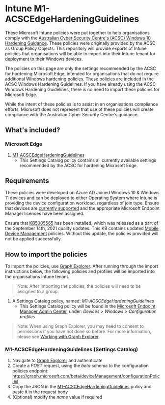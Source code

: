 # Intune M1-ACSCEdgeHardeningGuidelines

These Microsoft Intune policies were put together to help organisations comply with the [Australian Cyber Security Centre's (ACSC) Windows 10 Hardening Guidance](https://www.cyber.gov.au/acsc/view-all-content/publications/hardening-microsoft-windows-10-version-21h1-workstations). These policies were originally provided by the ACSC as Group Policy Objects. This repository will provide exports of Intune policies that organisations will be able to import into their Intune tenant for deployment to their Windows devices.

The policies on this page are only the settings recommended by the ACSC for hardening Microsoft Edge, intended for organisations that do not require additional Windows hardening policies. These policies are included in the ACSC Windows Hardening Guidelines. If you have already using the ACSC Windows Hardening Guidelines, there is no need to import these policies for Microsoft Edge.

While the intent of these policies is to assist in an organisations compliance efforts, Microsoft does not represent that use of these policies will create compliance with the Australian Cyber Security Centre's guidance.

## What's included?

### Microsoft Edge
1. [M1-ACSCEdgeHardeningGuidelines](policies/M1-ACSCEdgeHardeningGuidelines.json)
    - This Settings Catalog policy contains all currently available settings recommended by the ACSC for hardening Microsoft Edge. 

## Requirements

These policies were developed on Azure AD Joined Windows 10 & Windows 11 devices and can be deployed to either Operating System where Intune is providing the device configuration workload, regardless of join type.  Ensure that devices are [currently supported](https://docs.microsoft.com/en-us/windows/release-health/supported-versions-windows-client) and the appropriate Microsoft Endpoint Manager licences have been assigned.

Ensure that [KB5005565](https://support.microsoft.com/en-us/topic/september-14-2021-kb5005565-os-builds-19041-1237-19042-1237-and-19043-1237-292cf8ed-f97b-4cd8-9883-32b71e3e6b44) has been installed, which was released as a part of the September 14th, 2021 quality updates. This KB contains updated [Mobile Device Management](https://techcommunity.microsoft.com/t5/intune-customer-success/the-latest-in-group-policy-settings-parity-in-mobile-device/ba-p/2269167) policies. Without this update, the policies provided will not be applied successfully.

## How to import the policies

To import the policies, use [Graph Explorer](https://aka.ms/ge).
After running through the import instructions below, the following policies and profiles will be imported into the organisations Intune tenant. 
>Note: After importing the policies, the policies will need to be assigned to a group.
1. A Settings Catalog policy, named: *M1-ACSCEdgeHardeningGuidelines*
    - This Settings Catalog policy will be found in the [Microsoft Endpoint Manager Admin Center](https://aka.ms/memac), under: *Devices > Windows > Configuration profiles*

>Note: When using Graph Explorer, you may need to consent to permissions if you have not done so before. For more information, please see [Working with Graph Explorer](https://docs.microsoft.com/en-us/graph/graph-explorer/graph-explorer-features).

### M1-ACSCEdgeHardeningGuidelines (Settings Catalog)

1. Navigate to [Graph Explorer](https://aka.ms/ge) and authenticate
2. Create a *POST* request, using the *beta* schema to the configuration policies endpoint: https://graph.microsoft.com/beta/deviceManagement/configurationPolicies
3. Copy the JSON in the [M1-ACSCEdgeHardeningGuidelines](policies/M1-ACSCEdgeHardeningGuidelines.json) policy and paste it in the request body
4. (Optional) modify the *name* value if required